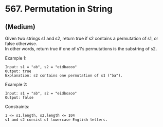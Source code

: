 # 567. Permutation in String
## (Medium)

Given two strings s1 and s2, return true if s2 contains a permutation of s1, or false otherwise.
<br>
In other words, return true if one of s1's permutations is the substring of s2.
<br>
 

Example 1:

```
Input: s1 = "ab", s2 = "eidbaooo"
Output: true
Explanation: s2 contains one permutation of s1 ("ba").
```

Example 2:

```
Input: s1 = "ab", s2 = "eidboaoo"
Output: false
```

Constraints:

```
1 <= s1.length, s2.length <= 104
s1 and s2 consist of lowercase English letters.
```